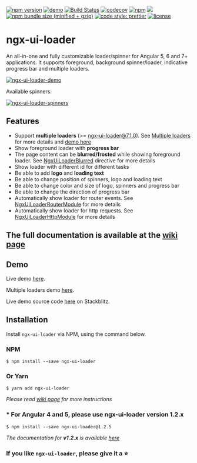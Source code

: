 [![npm version](https://badge.fury.io/js/ngx-ui-loader.svg)](https://badge.fury.io/js/ngx-ui-loader)
[![demo](https://img.shields.io/badge/demo-StackBlitz-blueviolet.svg)](https://stackblitz.com/edit/ngx-ui-loader)
[![Build Status](https://travis-ci.org/t-ho/ngx-ui-loader.svg?branch=master)](https://travis-ci.org/t-ho/ngx-ui-loader)
[![codecov](https://codecov.io/gh/t-ho/ngx-ui-loader/branch/master/graph/badge.svg)](https://codecov.io/gh/t-ho/ngx-ui-loader)
[![npm](https://img.shields.io/npm/dw/ngx-ui-loader.svg)](https://www.npmjs.com/package/ngx-ui-loader)
[![](https://data.jsdelivr.com/v1/package/npm/ngx-ui-loader/badge?style=rounded)](https://www.jsdelivr.com/package/npm/ngx-ui-loader)
[![npm bundle size (minified + gzip)](https://img.shields.io/bundlephobia/minzip/ngx-ui-loader.svg)](https://bundlephobia.com/result?p=ngx-ui-loader)
[![code style: prettier](https://img.shields.io/badge/code_style-prettier-ff69b4.svg)](https://github.com/prettier/prettier)
[![license](https://img.shields.io/npm/l/ngx-ui-loader.svg)](https://github.com/t-ho/ngx-ui-loader/wiki/License)

# ngx-ui-loader

An all-in-one and fully customizable loader/spinner for Angular 5, 6 and 7+ applications. It supports foreground, background spinner/loader, indicative progress bar and multiple loaders.

[![ngx-ui-loader-demo](https://raw.githubusercontent.com/t-ho/ngx-ui-loader/master/src/assets/multi-loaders.gif)](https://ngx-ui-loader.stackblitz.io/multiloader)

Available spinners:

[![ngx-ui-loader-spinners](https://raw.githubusercontent.com/t-ho/ngx-ui-loader/master/src/assets/available-spinners.gif)](https://ngx-ui-loader.stackblitz.io/spinners)

## Features

- Support **multiple loaders** (>= ngx-ui-loader@7.1.0). See [Multiple loaders](https://github.com/t-ho/ngx-ui-loader/wiki/Getting-started#24-multiple-loaders) for more details and [demo here](https://ngx-ui-loader.stackblitz.io/multiloader)
- Show foreground loader with **progress bar**
- The page content can be **blurred/frosted** while showing foreground loader. See [NgxUiLoaderBlurred](https://github.com/t-ho/ngx-ui-loader/wiki/NgxUiLoaderBlurred-directive) directive for more details
- Show loader with different id for different tasks
- Be able to add **logo** and **loading text**
- Be able to change position of spinners, logo and loading text
- Be able to change color and size of logo, spinners and progress bar
- Be able to change the direction of progress bar
- Automatically show loader for router events. See [NgxUiLoaderRouterModule](https://github.com/t-ho/ngx-ui-loader/wiki/Automatically-show-loader-for-router-events) for more details
- Automatically show loader for http requests. See [NgxUiLoaderHttpModule](https://github.com/t-ho/ngx-ui-loader/wiki/Automatically-show-loader-for-Http-requests) for more details

## The full documentation is available at the [wiki page](https://github.com/t-ho/ngx-ui-loader/wiki)

## Demo

Live demo [here](https://ngx-ui-loader.stackblitz.io).

Multiple loaders demo [here](https://ngx-ui-loader.stackblitz.io/multiloader).

Live demo source code [here](https://stackblitz.com/edit/ngx-ui-loader) on Stackblitz.

## Installation

Install `ngx-ui-loader` via NPM, using the command below.

### NPM

```shell
$ npm install --save ngx-ui-loader
```

### Or Yarn

```shell
$ yarn add ngx-ui-loader
```

_Please read [wiki page](https://github.com/t-ho/ngx-ui-loader/wiki) for more instructions_

### \* For Angular 4 and 5, please use ngx-ui-loader version 1.2.x

```shell
$ npm install --save ngx-ui-loader@1.2.5
```

_The documentation for **v1.2.x** is available [here](https://github.com/t-ho/ngx-ui-loader/blob/v1.x.x/README.md)_

### If you like `ngx-ui-loader`, please give it a :star:

